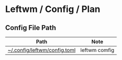 
# Leftwm / Config / Plan


## Config File Path

| Path | Note |
| --- | --- |
| [~/.config/leftwm/config.toml](https://github.com/samwhelp/note-about-leftwm/blob/gh-pages/_demo/config/leftwm-config/leftwm-config/plan/config/leftwm/config.toml) | leftwm comfig |
